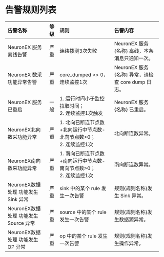 # 告警规则列表

| 告警名称 | 等级 |规则      | 告警内容  |
| :----------------------------- | :----: | :----------------------------------------------------------- |:-----------------------------------------------------------  |
|    NeuronEX 服务离线告警    | 严重 |连续拨测3次失败                                              | NeuronEX 服务 {名称} 离线，本条消息只通知一次。        |
| NeuronEX 数采功能异常告警 | 严重 |core_dumped <> 0，连续监控1次                                  | NeuronEX 服务 {名称} 异常，请检查 core dump 日志。       |
|  NeuronEX 服务已重启 | 一般 |1. 运行时间小于监控拉取时间；<br/>2. 连续监控1次触发           | NeuronEX 服务 {名称} 已重启。                          |
|    NeuronEX北向 数采功能异常    | 严重 |1. 北向已断连节点数+北向运行中节点数-北向节点数>0；<br/>2. 连续监控1次 | 北向断连数异常。                                             |
|    NeuronEX南向 数采功能异常    | 严重 |1. 南向已断连节点数+南向运行中节点数-南向节点数>0；<br/>2. 连续监控1次 | 南向断连数异常。                                             |
|  NeuronEX数据处理 功能发生 Sink 异常  | 严重 |sink 中的某个 rule 发生一次告警                                 | 规则{规则名称}发生 Sink 异常。                                 |
| NeuronEX数据处理 功能发生 Source 异常 | 严重 |source 中的某个 rule 发生一次告警                               | 规则{规则名称}发生数据源异常。                               |
|   NeuronEX数据处理 功能发生 OP 异常   | 严重 |op 中的某个 rule 发生一次告警                                   | 规则{规则名称}发生操作异常。                                 |